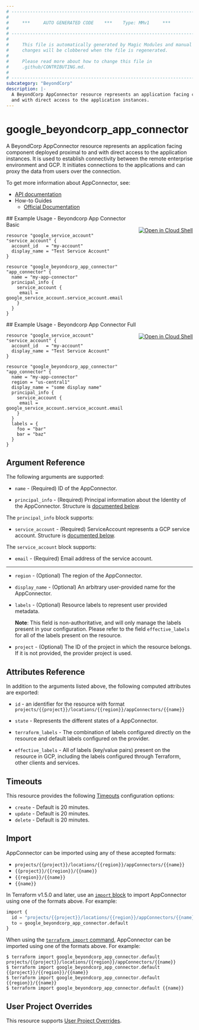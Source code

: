 ```yaml
---
# ----------------------------------------------------------------------------
#
#     ***     AUTO GENERATED CODE    ***    Type: MMv1     ***
#
# ----------------------------------------------------------------------------
#
#     This file is automatically generated by Magic Modules and manual
#     changes will be clobbered when the file is regenerated.
#
#     Please read more about how to change this file in
#     .github/CONTRIBUTING.md.
#
# ----------------------------------------------------------------------------
subcategory: "BeyondCorp"
description: |-
  A BeyondCorp AppConnector resource represents an application facing component deployed proximal to 
  and with direct access to the application instances.
---
```


# google\_beyondcorp\_app\_connector

A BeyondCorp AppConnector resource represents an application facing component deployed proximal to 
and with direct access to the application instances. It is used to establish connectivity between the 
remote enterprise environment and GCP. It initiates connections to the applications and can proxy the 
data from users over the connection.


To get more information about AppConnector, see:

* [API documentation](https://cloud.google.com/beyondcorp/docs/reference/rest#rest-resource:-v1.projects.locations.appconnectors)
* How-to Guides
    * [Official Documentation](https://cloud.google.com/beyondcorp-enterprise/docs/enable-app-connector)

<div class = "oics-button" style="float: right; margin: 0 0 -15px">
  <a href="https://console.cloud.google.com/cloudshell/open?cloudshell_git_repo=https%3A%2F%2Fgithub.com%2Fterraform-google-modules%2Fdocs-examples.git&cloudshell_working_dir=beyondcorp_app_connector_basic&cloudshell_image=gcr.io%2Fcloudshell-images%2Fcloudshell%3Alatest&open_in_editor=main.tf&cloudshell_print=.%2Fmotd&cloudshell_tutorial=.%2Ftutorial.md" target="_blank">
    <img alt="Open in Cloud Shell" src="//gstatic.com/cloudssh/images/open-btn.svg" style="max-height: 44px; margin: 32px auto; max-width: 100%;">
  </a>
</div>
## Example Usage - Beyondcorp App Connector Basic


```hcl
resource "google_service_account" "service_account" {
  account_id   = "my-account"
  display_name = "Test Service Account"
}

resource "google_beyondcorp_app_connector" "app_connector" {
  name = "my-app-connector"
  principal_info {
    service_account {
     email = google_service_account.service_account.email
    }
  }
}
```
<div class = "oics-button" style="float: right; margin: 0 0 -15px">
  <a href="https://console.cloud.google.com/cloudshell/open?cloudshell_git_repo=https%3A%2F%2Fgithub.com%2Fterraform-google-modules%2Fdocs-examples.git&cloudshell_working_dir=beyondcorp_app_connector_full&cloudshell_image=gcr.io%2Fcloudshell-images%2Fcloudshell%3Alatest&open_in_editor=main.tf&cloudshell_print=.%2Fmotd&cloudshell_tutorial=.%2Ftutorial.md" target="_blank">
    <img alt="Open in Cloud Shell" src="//gstatic.com/cloudssh/images/open-btn.svg" style="max-height: 44px; margin: 32px auto; max-width: 100%;">
  </a>
</div>
## Example Usage - Beyondcorp App Connector Full


```hcl
resource "google_service_account" "service_account" {
  account_id   = "my-account"
  display_name = "Test Service Account"
}

resource "google_beyondcorp_app_connector" "app_connector" {
  name = "my-app-connector"
  region = "us-central1"
  display_name = "some display name"
  principal_info {
    service_account {
     email = google_service_account.service_account.email
    }
  }
  labels = {
    foo = "bar"
    bar = "baz"
  }
}
```

## Argument Reference

The following arguments are supported:


* `name` -
  (Required)
  ID of the AppConnector.

* `principal_info` -
  (Required)
  Principal information about the Identity of the AppConnector.
  Structure is [documented below](#nested_principal_info).


<a name="nested_principal_info"></a>The `principal_info` block supports:

* `service_account` -
  (Required)
  ServiceAccount represents a GCP service account.
  Structure is [documented below](#nested_service_account).


<a name="nested_service_account"></a>The `service_account` block supports:

* `email` -
  (Required)
  Email address of the service account.

- - -


* `region` -
  (Optional)
  The region of the AppConnector.

* `display_name` -
  (Optional)
  An arbitrary user-provided name for the AppConnector.

* `labels` -
  (Optional)
  Resource labels to represent user provided metadata.

  **Note**: This field is non-authoritative, and will only manage the labels present in your configuration.
  Please refer to the field `effective_labels` for all of the labels present on the resource.

* `project` - (Optional) The ID of the project in which the resource belongs.
    If it is not provided, the provider project is used.


## Attributes Reference

In addition to the arguments listed above, the following computed attributes are exported:

* `id` - an identifier for the resource with format `projects/{{project}}/locations/{{region}}/appConnectors/{{name}}`

* `state` -
  Represents the different states of a AppConnector.

* `terraform_labels` -
  The combination of labels configured directly on the resource
   and default labels configured on the provider.

* `effective_labels` -
  All of labels (key/value pairs) present on the resource in GCP, including the labels configured through Terraform, other clients and services.


## Timeouts

This resource provides the following
[Timeouts](https://developer.hashicorp.com/terraform/plugin/sdkv2/resources/retries-and-customizable-timeouts) configuration options:

- `create` - Default is 20 minutes.
- `update` - Default is 20 minutes.
- `delete` - Default is 20 minutes.

## Import


AppConnector can be imported using any of these accepted formats:

* `projects/{{project}}/locations/{{region}}/appConnectors/{{name}}`
* `{{project}}/{{region}}/{{name}}`
* `{{region}}/{{name}}`
* `{{name}}`


In Terraform v1.5.0 and later, use an [`import` block](https://developer.hashicorp.com/terraform/language/import) to import AppConnector using one of the formats above. For example:

```tf
import {
  id = "projects/{{project}}/locations/{{region}}/appConnectors/{{name}}"
  to = google_beyondcorp_app_connector.default
}
```

When using the [`terraform import` command](https://developer.hashicorp.com/terraform/cli/commands/import), AppConnector can be imported using one of the formats above. For example:

```
$ terraform import google_beyondcorp_app_connector.default projects/{{project}}/locations/{{region}}/appConnectors/{{name}}
$ terraform import google_beyondcorp_app_connector.default {{project}}/{{region}}/{{name}}
$ terraform import google_beyondcorp_app_connector.default {{region}}/{{name}}
$ terraform import google_beyondcorp_app_connector.default {{name}}
```

## User Project Overrides

This resource supports [User Project Overrides](https://registry.terraform.io/providers/hashicorp/google/latest/docs/guides/provider_reference#user_project_override).
